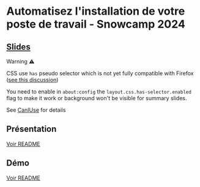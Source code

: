 # Automatisez l'installation de votre poste de travail - Snowcamp 2024

## [Slides](https://sylvainmetayer.github.io/talk-automatisez-installation-de-votre-pc-snowcamp-2024)

Warning ⚠

CSS use `has` pseudo selector which is not yet fully compatible with Firefox ([see this discussion](https://connect.mozilla.org/t5/ideas/when-is-has-css-selector-going-to-be-fully-implemented-in/idi-p/23794/page/2#comments))

You need to enable in `about:config` the `layout.css.has-selector.enabled` flag to make it work or background won't be visible for summary slides.

See [CanIUse](https://caniuse.com/css-has) for details

## Présentation

[Voir README](./slides/README.md)

## Démo

[Voir README](./dotfiles/README.md)
